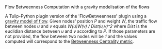 Flow Betweenness Computation with a gravity modelisation of the flows

A Tulip-Python plugin version of the 'FlowBetweenness' plugin using a [gravity model of flow](https://en.wikipedia.org/wiki/Gravity_model_of_trade). Given nodes' position *P* and weight *W*, the traffic flow between nodes *u* and *v* equals *W(u)W(v) / Dist(u,v)^2* where *Dist* is the euclidian distance between *u* and *v* according to *P*. If those parameters are not provided, the flow between two nodes will be *1* and the values computed will correspond to the [Betweenness Centrality metric](https://en.wikipedia.org/wiki/Betweenness_centrality).
